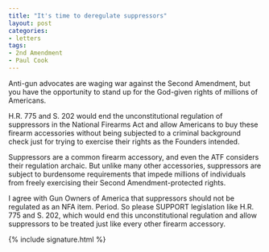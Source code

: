 ```yaml
---
title: "It's time to deregulate suppressors"
layout: post
categories:
- letters
tags:
- 2nd Amendment
- Paul Cook
---
```


Anti-gun advocates are waging war against the Second Amendment, but you have the opportunity to stand up for the God-given rights of millions of Americans.

H.R. 775 and S. 202 would end the unconstitutional regulation of suppressors in the National Firearms Act and allow Americans to buy these firearm accessories without being subjected to a criminal background check just for trying to exercise their rights as the Founders intended.

Suppressors are a common firearm accessory, and even the ATF considers their regulation archaic. But unlike many other accessories, suppressors are subject to burdensome requirements that impede millions of individuals from freely exercising their Second Amendment-protected rights.

I agree with Gun Owners of America that suppressors should not be regulated as an NFA item. Period. So please SUPPORT legislation like H.R. 775 and S. 202, which would end this unconstitutional regulation and allow suppressors to be treated just like every other firearm accessory.

{% include signature.html %}
